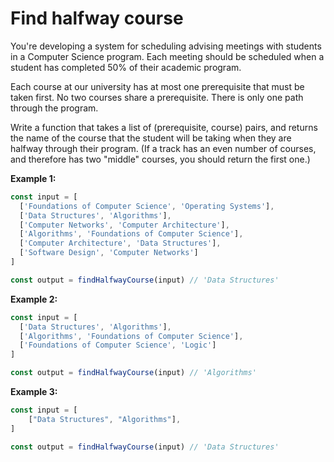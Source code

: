 # Find halfway course

You're developing a system for scheduling advising meetings with students in a Computer Science program. Each meeting should be scheduled when a student has completed 50% of their academic program.

Each course at our university has at most one prerequisite that must be taken first. No two courses share a prerequisite. There is only one path through the program.

Write a function that takes a list of (prerequisite, course) pairs, and returns the name of the course that the student will be taking when they are halfway through their program. (If a track has an even number of courses, and therefore has two "middle" courses, you should return the first one.)

**Example 1:**

```ts
const input = [
  ['Foundations of Computer Science', 'Operating Systems'],
  ['Data Structures', 'Algorithms'],
  ['Computer Networks', 'Computer Architecture'],
  ['Algorithms', 'Foundations of Computer Science'],
  ['Computer Architecture', 'Data Structures'],
  ['Software Design', 'Computer Networks']
]

const output = findHalfwayCourse(input) // 'Data Structures'
```

**Example 2:**

```ts
const input = [
  ['Data Structures', 'Algorithms'],
  ['Algorithms', 'Foundations of Computer Science'],
  ['Foundations of Computer Science', 'Logic']
]

const output = findHalfwayCourse(input) // 'Algorithms'
```

**Example 3:**

```ts
const input = [
    ["Data Structures", "Algorithms"],
]

const output = findHalfwayCourse(input) // 'Data Structures'
```
